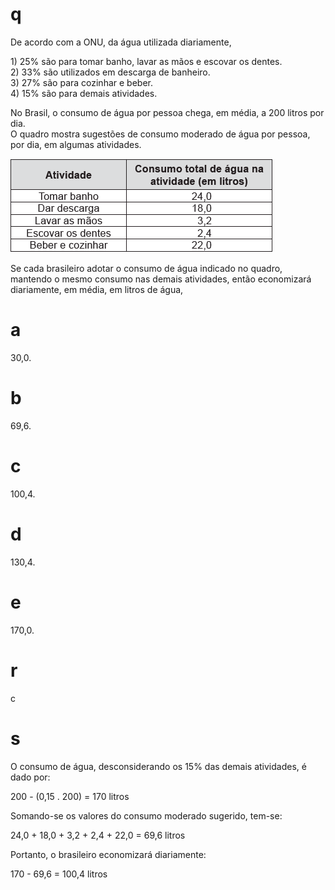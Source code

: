 # q
De acordo com a ONU, da água utilizada diariamente,

1\) 25% são para tomar banho, lavar as mãos e escovar os dentes.\
2\) 33% são utilizados em descarga de banheiro.\
3\) 27% são para cozinhar e beber.\
4\) 15% são para demais atividades.

No Brasil, o consumo de água por pessoa chega, em média, a 200 litros por dia.\
O quadro mostra sugestões de consumo moderado de água por pessoa, por dia, em algumas atividades.

![](8647edc4-c101-26bd-a4e1-39a17a1fec02.png)

Se cada brasileiro adotar o consumo de água indicado no quadro, mantendo o mesmo consumo nas demais atividades, então economizará diariamente, em média, em litros de água,

# a
30,0.

# b
69,6.

# c
100,4.

# d
130,4.

# e
170,0.

# r
c

# s
O consumo de água, desconsiderando os 15% das demais atividades, é dado por:

200 - (0,15 . 200) = 170 litros

Somando-se os valores do consumo moderado sugerido, tem-se:

24,0 + 18,0 + 3,2 + 2,4 + 22,0 = 69,6 litros

Portanto, o brasileiro economizará diariamente:

170 - 69,6 = 100,4 litros
